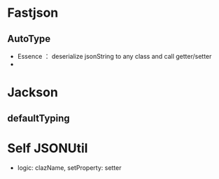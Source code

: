 # Fastjson
## AutoType
- Essence ： deserialize jsonString to any class and call getter/setter
- 

# Jackson
## defaultTyping

# Self JSONUtil
- logic: clazName, setProperty: setter
